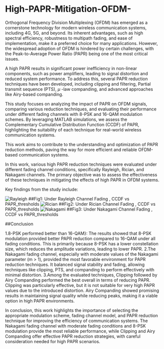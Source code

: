 # High-PAPR-Mitigation-OFDM-

Orthogonal Frequency Division Multiplexing (OFDM) has emerged as a cornerstone technology for modern wireless communication systems, including 4G, 5G, and beyond. Its inherent advantages, such as high spectral efficiency, robustness to multipath fading, and ease of implementation, make it a preferred choice for many applications. However, the widespread adoption of OFDM is hindered by certain challenges, with the Peak-to-Average Power Ratio (PAPR) being one of the most critical issues.

A high PAPR results in significant power inefficiency in non-linear components, such as power amplifiers, leading to signal distortion and reduced system performance. To address this, several PAPR reduction techniques have been developed, including clipping and filtering, Partial transmit sequence (PTS), $\mu$ -law companding, and advanced approaches like Airy-based companding.

This study focuses on analyzing the impact of PAPR on OFDM signals, comparing various reduction techniques, and evaluating their performance under different fading channels with 8-PSK and 16-QAM modulation schemes. By leveraging MATLAB simulations, we assess the Complementary Cumulative Distribution Function (CCDF) of PAPR, highlighting the suitability of each technique for real-world wireless communication systems.

This work aims to contribute to the understanding and optimization of PAPR reduction methods, paving the way for more efficient and reliable OFDM-based communication systems.

In this work, various high PAPR reduction techniques were evaluated under different fading channel conditions, specifically Rayleigh, Rician, and Nakagami channels. The primary objective was to assess the effectiveness of these techniques in mitigating the effects of high PAPR in OFDM systems.

Key findings from the study include:

![Rayleigh](https://github.com/user-attachments/assets/3682b91d-d59c-496a-b0bd-231ac0c20b1c)
##Fig1: Under Rayleigh Channel Fading , CCDF vs PAPR_thresholds
![Rician](https://github.com/user-attachments/assets/56271657-0f12-4a45-bcd0-a69a1d4c0014)
##Fig2: Under Rician Channel Fading , CCDF vs PAPR_thresholds
![Nakagami](https://github.com/user-attachments/assets/853d737b-c2c9-4a6c-87df-3f552fefae94)
##Fig3: Under Nakagami Channel Fading , CCDF vs PAPR_thresholds

##Conclusion

1.8-PSK performed better than 16-QAM}: The results showed that 8-PSK modulation provided better PAPR reduction compared to 16-QAM under all fading conditions. This is primarily because 8-PSK has a lower constellation size, which reduces the amplitude variations, leading to lower PAPR.
2.The Nakagami fading channel, especially with moderate values of the Nakagami parameter \(m > 1\), provided the most favorable environment for PAPR reduction techniques. It balanced signal stability and fading, allowing techniques like clipping, PTS, and companding to perform effectively with minimal distortion.
3.Among the evaluated techniques, Clipping followed by Airy Companding performed the best overall in terms of reducing PAPR. Clipping was particularly effective, but it is not suitable for very high PAPR values due to the introduced distortion. Airy Companding showed promising results in maintaining signal quality while reducing peaks, making it a viable option in high PAPR environments.

In conclusion, this work highlights the importance of selecting the appropriate modulation scheme, fading channel model, and PAPR reduction technique for improving the efficiency of communication systems. The Nakagami fading channel with moderate fading conditions and 8-PSK modulation provide the most reliable performance, while Clipping and Airy Companding offer effective PAPR reduction strategies, with careful consideration needed for high PAPR scenarios.


